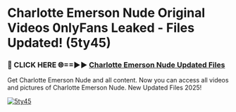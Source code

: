 # Charlotte Emerson Nude Original Videos 0nlyFans Leaked - Files Updated! (5ty45)

<h3>🔴 CLICK HERE 🌐==►► <a href="https://tinyurl.com/52m3yx9h" rel="nofollow">Charlotte Emerson Nude Updated Files</a></h3>

Get Charlotte Emerson Nude and all content. Now you can access all videos and pictures of Charlotte Emerson Nude. New Updated Files 2025!

[![5ty45](https://i.imgur.com/TnHtlc8.gif)](https://tinyurl.com/52m3yx9h)
